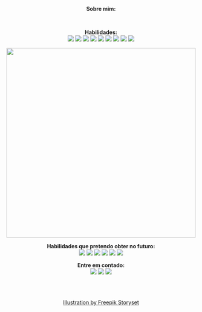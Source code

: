 <div>
<p align="center">
  <strong>Sobre mim:</strong>
  <br>
</p>
<br />
<p align="center">
  <strong>Habilidades:</strong>
  <br>
  <img src="https://img.shields.io/badge/HTML5-E34F26?style=for-the-badge&logo=html5&logoColor=white">
  <img src="https://img.shields.io/badge/CSS3-1572B6?style=for-the-badge&logo=css3&logoColor=white">
  <img src="https://img.shields.io/badge/Bootstrap-563D7C?style=for-the-badge&logo=bootstrap&logoColor=white">
  <img src="https://img.shields.io/badge/JavaScript-F7DF1E?style=for-the-badge&logo=javascript&logoColor=black">
  <img src="https://img.shields.io/badge/React-20232A?style=for-the-badge&logo=react&logoColor=61DAFB">
  <img src="https://img.shields.io/badge/Node.js-43853D?style=for-the-badge&logo=node.js&logoColor=white">
  <img src="https://img.shields.io/badge/Express.js-404D59?style=for-the-badge">
  <img src="https://img.shields.io/badge/MySQL-00000F?style=for-the-badge&logo=mysql&logoColor=white">
  <img src="https://img.shields.io/badge/SQLite-07405E?style=for-the-badge&logo=sqlite&logoColor=white">
</p>
<p align="center"> 
  <img src="https://i.pinimg.com/originals/a5/c4/5b/a5c45bed9a370ae41bf601abe8aaefba.png" width="500">
</p>
<p align="center">
  <strong>Habilidades que pretendo obter no futuro:</strong>
  <br>
  <img src="https://img.shields.io/badge/Python-3776AB?style=for-the-badge&logo=python&logoColor=white">
  <img src="https://img.shields.io/badge/TypeScript-007ACC?style=for-the-badge&logo=typescript&logoColor=white">
  <img src="https://img.shields.io/badge/React_Native-20232A?style=for-the-badge&logo=react&logoColor=61DAFB">
  <img src="https://img.shields.io/badge/Vue.js-35495E?style=for-the-badge&logo=vue.js&logoColor=4FC08D">
  <img src="https://img.shields.io/badge/Angular-DD0031?style=for-the-badge&logo=angular&logoColor=white">
  <img src="https://img.shields.io/badge/MongoDB-4EA94B?style=for-the-badge&logo=mongodb&logoColor=white">
</p>
<p align="center">
  <strong>Entre em contado:</strong> 
  <br>
  <a href="https://www.facebook.com/euller.tavares/"><img src="https://img.shields.io/badge/Facebook-1877F2?style=for-the-badge&logo=facebook&logoColor=white"></a>
  <a href="https://www.linkedin.com/in/euller-t-dos-santos-696b771a0/"><img src="https://img.shields.io/badge/LinkedIn-0077B5?style=for-the-badge&logo=linkedin&logoColor=white"></a>
  <a href="https://mail.google.com/mail/u/0/#inbox?compose=GTvVlcSGLCGVTXbxfpscqtVLCKVCvgkdVdKvmHkJwmvWjHFxBXrzPQkChXHSZJPSjbhvWBbRZxWJB"><img src="https://img.shields.io/badge/Gmail-D14836?style=for-the-badge&logo=gmail&logoColor=white"></a>
</p>
<br>
<br>
<p align="center">
  <a href="https://storyset.com/work">Illustration by Freepik Storyset</a>
</p>
</div>
